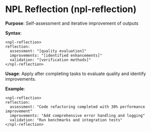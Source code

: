 # NPL Reflection (npl-reflection)

**Purpose**: Self-assessment and iterative improvement of outputs

**Syntax**:
```
<npl-reflection>
reflection:
  assessment: "[quality evaluation]"
  improvements: "[identified enhancements]"
  validation: "[verification methods]"
</npl-reflection>
```

**Usage**: Apply after completing tasks to evaluate quality and identify improvements.

**Example**:
```
<npl-reflection>
reflection:
  assessment: "Code refactoring completed with 30% performance improvement"
  improvements: "Add comprehensive error handling and logging"
  validation: "Run benchmarks and integration tests"
</npl-reflection>
```